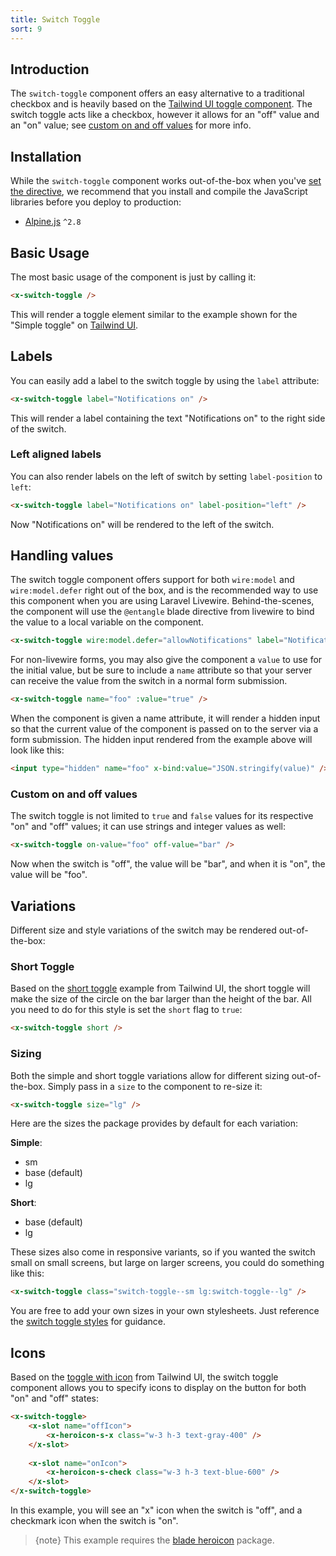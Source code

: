 ```yaml
---
title: Switch Toggle
sort: 9
---
```


## Introduction

The `switch-toggle` component offers an easy alternative to a traditional checkbox and is heavily based on
the [Tailwind UI toggle component](https://tailwindui.com/components/application-ui/forms/toggles). The
switch toggle acts like a checkbox, however it allows for an "off" value and an "on" value; see [custom on and off values](#user-content-custom-on-and-off-values)
for more info.

## Installation

While the `switch-toggle` component works out-of-the-box when you've [set the directive](/docs/laravel-form-components/{version}/installation#user-content-directives),
we recommend that you install and compile the JavaScript libraries before you deploy to production:

- [Alpine.js](https://github.com/alpinejs/alpine) `^2.8`

## Basic Usage

The most basic usage of the component is just by calling it:

```html
<x-switch-toggle />
```

This will render a toggle element similar to the example shown for the "Simple toggle" on [Tailwind UI](https://tailwindui.com/components/application-ui/forms/toggles).

## Labels

You can easily add a label to the switch toggle by using the `label` attribute:

```html
<x-switch-toggle label="Notifications on" />
```

This will render a label containing the text "Notifications on" to the right side of the switch.

### Left aligned labels

You can also render labels on the left of switch by setting `label-position` to `left`:

```html
<x-switch-toggle label="Notifications on" label-position="left" />
```

Now "Notifications on" will be rendered to the left of the switch.

## Handling values

The switch toggle component offers support for both `wire:model` and `wire:model.defer` right out of the box, and is the recommended way
to use this component when you are using Laravel Livewire. Behind-the-scenes, the component will use the `@entangle` blade directive
from livewire to bind the value to a local variable on the component.

```html
<x-switch-toggle wire:model.defer="allowNotifications" label="Notifications on" />
```

For non-livewire forms, you may also give the component a `value` to use for the initial value, but be sure to include a `name` attribute so that your server
can receive the value from the switch in a normal form submission.

```html
<x-switch-toggle name="foo" :value="true" />
```

When the component is given a name attribute, it will render a hidden input so that the current value of the component is passed on to the server via a form submission.
The hidden input rendered from the example above will look like this:

```html
<input type="hidden" name="foo" x-bind:value="JSON.stringify(value)" />
```

### Custom on and off values

The switch toggle is not limited to `true` and `false` values for its respective "on" and "off" values; it can use strings and integer values as well:

```html
<x-switch-toggle on-value="foo" off-value="bar" />
```

Now when the switch is "off", the value will be "bar", and when it is "on", the value will be "foo".

## Variations

Different size and style variations of the switch may be rendered out-of-the-box:

### Short Toggle

Based on the [short toggle](https://tailwindui.com/components/application-ui/forms/toggles#component-b3e0a15571300f79fced5845f97fa972) example from
Tailwind UI, the short toggle will make the size of the circle on the bar larger than the height of the bar. All you need to do for this style is set
the `short` flag to `true`:

```html
<x-switch-toggle short />
```

### Sizing

Both the simple and short toggle variations allow for different sizing out-of-the-box. Simply pass in a `size` to the component to re-size it:

```html
<x-switch-toggle size="lg" />
```

Here are the sizes the package provides by default for each variation:

**Simple**:
- sm
- base (default)
- lg

**Short**:
- base (default)
- lg

These sizes also come in responsive variants, so if you wanted the switch small on small screens, but large on larger screens, you could do something like this:

```html
<x-switch-toggle class="switch-toggle--sm lg:switch-toggle--lg" />
```

You are free to add your own sizes in your own stylesheets. Just reference the [switch toggle styles](https://github.com/rawilk/laravel-form-components/blob/{branch}/resources/sass/utils/_switch.scss#L126) for guidance.

## Icons

Based on the [toggle with icon](https://tailwindui.com/components/application-ui/forms/toggles#component-bcaf782196186836b6ea686e7096e734) from Tailwind UI, the switch
toggle component allows you to specify icons to display on the button for both "on" and "off" states:

```html
<x-switch-toggle>
    <x-slot name="offIcon">
        <x-heroicon-s-x class="w-3 h-3 text-gray-400" />
    </x-slot>
    
    <x-slot name="onIcon">
        <x-heroicon-s-check class="w-3 h-3 text-blue-600" />
    </x-slot>
</x-switch-toggle>
```

In this example, you will see an "x" icon when the switch is "off", and a checkmark icon when the switch is "on".

> {note} This example requires the 
[blade heroicon](https://github.com/blade-ui-kit/blade-heroicons) package.
